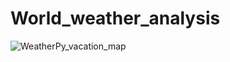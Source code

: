 # World_weather_analysis

![WeatherPy_vacation_map](https://user-images.githubusercontent.com/74840026/127267465-3ee47ef1-b432-49bb-8b2d-145f8470c574.PNG)
